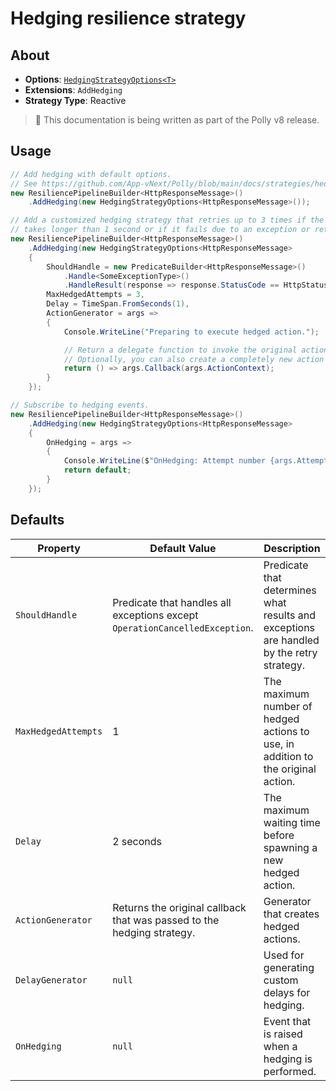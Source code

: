 # Hedging resilience strategy

## About

- **Options**: [`HedgingStrategyOptions<T>`](../../src/Polly.Core/Hedging/HedgingStrategyOptions.TResult.cs)
- **Extensions**: `AddHedging`
- **Strategy Type**: Reactive

> 🚧 This documentation is being written as part of the Polly v8 release.

## Usage

<!-- snippet: hedging -->
```cs
// Add hedging with default options.
// See https://github.com/App-vNext/Polly/blob/main/docs/strategies/hedging.md#defaults for default values.
new ResiliencePipelineBuilder<HttpResponseMessage>()
    .AddHedging(new HedgingStrategyOptions<HttpResponseMessage>());

// Add a customized hedging strategy that retries up to 3 times if the execution
// takes longer than 1 second or if it fails due to an exception or returns an HTTP 500 Internal Server Error.
new ResiliencePipelineBuilder<HttpResponseMessage>()
    .AddHedging(new HedgingStrategyOptions<HttpResponseMessage>
    {
        ShouldHandle = new PredicateBuilder<HttpResponseMessage>()
            .Handle<SomeExceptionType>()
            .HandleResult(response => response.StatusCode == HttpStatusCode.InternalServerError),
        MaxHedgedAttempts = 3,
        Delay = TimeSpan.FromSeconds(1),
        ActionGenerator = args =>
        {
            Console.WriteLine("Preparing to execute hedged action.");

            // Return a delegate function to invoke the original action with the action context.
            // Optionally, you can also create a completely new action to be executed.
            return () => args.Callback(args.ActionContext);
        }
    });

// Subscribe to hedging events.
new ResiliencePipelineBuilder<HttpResponseMessage>()
    .AddHedging(new HedgingStrategyOptions<HttpResponseMessage>
    {
        OnHedging = args =>
        {
            Console.WriteLine($"OnHedging: Attempt number {args.AttemptNumber}");
            return default;
        }
    });
```
<!-- endSnippet -->

## Defaults

| Property            | Default Value                                                               | Description                                                                              |
| ------------------- | --------------------------------------------------------------------------- | ---------------------------------------------------------------------------------------- |
| `ShouldHandle`      | Predicate that handles all exceptions except `OperationCancelledException`. | Predicate that determines what results and exceptions are handled by the retry strategy. |
| `MaxHedgedAttempts` | 1                                                                           | The maximum number of hedged actions to use, in addition to the original action.         |
| `Delay`             | 2 seconds                                                                   | The maximum waiting time before spawning a new hedged action.                            |
| `ActionGenerator`   | Returns the original callback that was passed to the hedging strategy.      | Generator that creates hedged actions.                                                   |
| `DelayGenerator`    | `null`                                                                      | Used for generating custom delays for hedging.                                           |
| `OnHedging`         | `null`                                                                      | Event that is raised when a hedging is performed.                                        |
